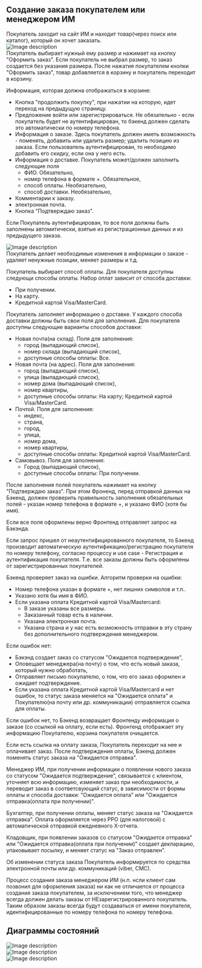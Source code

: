 ## Создание заказа покупателем или менеджером ИМ
Покупатель заходит на сайт ИМ и находит товар(через поиск или каталог), который он хочет заказать.  
![Image description](https://github.com/VadimShtukan/per.ua.ms/blob/master/documentation/img/product.jpg)   
Покупатель выбирает нужный ему размер и нажимает на кнопку "Оформить заказ". Если покупатель не выбрал размер, то заказ создается без указания размера. После нажатия покупателем кнопки "Оформить заказ", товар добавляется в корзину и покупатель переходит в корзину.  

Информация, которая должна отображаться в корзине:  
- Кнопка "продолжить покупку", при нажатии на которую, идет переход на предыдущую страницу.
- Предложение войти или зарегистрироваться. Не обязательно - если покупатель будет не аутентифицирован, то бэкенд должен сделать это автоматически по номеру телефона.
- Информация о заказе. Здесь покупатель должен иметь возможность - поменять, добавить или удалить размер; удалить позицию из заказа. Если пользователь аутентифицирован, то необходимо добавить его скидку, если она у него есть.
- Информация о доставке. Покупатель может/должен заполнить следующие поля
    - ФИО. Обязательно,
    - номер телефона в формате +. Обязательное,
    - способ оплаты. Необязательно,
    - способ доставки. Необязательно,
- Комментарии к заказу.
- электронная почта.
- Кнопка "Подтверждаю заказ".

Если Покупатель аутентифицирован, то все поля должны быть заполнены автомитически, взятые из регистрационных данных и из предыдущего заказа.  

![Image description](https://github.com/VadimShtukan/per.ua.ms/blob/master/documentation/img/cart.jpg)  
Покупатель делает необходимые изменения в информации о заказе - удаляет ненужные позиции, меняет размеры и т.д.  

Покупатель выбирает способ оплаты. Для покупателя доступны следующи способы оплаты. Набор оплат зависит от способа доставки:
- При получении.
- На карту.
- Кредитной картой Visa/MasterCard.  

Покупатель заполняет информацию о доставке. У каждого способа доставки должны быть свои поля для заполнения. Для покупателя доступны следующие варианты способов доставки:
- Новая почта(на склад). Поля для заполнения:
    - город (выпадающий список),
    - номер склада (выпадающий список),
    - доступные способы оплаты: Все.
- Новая почта (на адрес). Поля для заполнения:
    - город (выпадающий список),
    - улица (выпадающий список),
    - номер дома (выпадающий список),
    - номер квартиры,
    - доступные способы оплаты: На карту; Кредитной картой Visa/MasterCard.
- Почтой. Поля для заполнения:
    - индекс,
    - страна,
    - город,
    - улица,
    - номер дома,
    - номер квартиры,
    - доступные способы оплаты: Кредитной картой Visa/MasterCard.
- Самовывоз. Поля для заполнения:
    - Город (выпадающий список),
    - доступные способы оплаты: При получении.  

После заполнения полей покупатель нажимает на кнопку "Подтверждаю заказ". При этом Фроненд, перед отправкой данных на Бэкенд, должен проверить правильность заполнения обязательных полей - указан номер телефона в формате +, и указано ФИО (хотя бы имя).   

Если все поля оформлены верно Фронтенд отправляет запрос на Бэкэнда. 

Если запрос пришел от неаутентифицированного покупателя, то Бэкенд производит автоматическую аутентификацию/регистрацию покупателя по номеру телефону, согласно процессу и use case - Регистрация и аутентификация покупателя.  Т.е. все заказы должны быть оформлены от зарегистрированных покупателей.

Бэкенд проверяет заказ на ошибки. Алгоритм проверки на ошибки:  
- Номер телефона указан в формате +, нет лишних символов и т.п..
- Указано хотя бы имя в ФИО.
- Если указана оплата Кредитной картой Visa/Mastercard: 
    - В заказе указаны все размеры.
    - Заказанный товар есть в наличии.
    - Указана электронная почта.
    - Указана страна и у нас есть возможность отправки в эту страну без дополнительного подтверждения менеджером.  

Если ошибок нет:
- Бэкэнд создает заказ со статусом "Ожидается подтверждение", 
- Оповещает менеджера(на почту) о том, что есть новый заказа, который нужно обработать,
- Отправляет письмо покупателю, о том, что его заказ оформлен и ожидает подтверждение. 
- Если указана оплата Кредитной картой Visa/Mastercard и нет ошибок, то статус заказа меняется на "Ожидается оплата" и Покупателю(на почту или др. коммуникации) отправляется ссылка для оплаты.  

Если ошибок нет, то Бэкенд возвращает Фронтенду информация о заказе (со ссылкой на оплату, если есть). Фронтенд отображает эту информацию Покупателю, корзина покупателя очищается.  

Если есть ссылка на оплату заказа, Покупатель переходит на нее и оплачивает заказ. После подтверждения оплаты, Бэкенд должен поменять статус заказа на "Ожидается отправка".  

Менеджер ИМ, при получении информации о появлении нового заказа со статусом "Ожидается подтверждение", связывается с клиентом, уточняет всю информацию, изменяет заказ при необходимости, и переводит заказ в соответсвующий статус, в зависимости от формы оплаты и способа доставки: "Ожидается оплата" или "Ожидается отправка(оплата при получении)".  

Бухгалтер, при получении оплаты, меняет статус заказа на "Ожидается отправка". Оплата оформляется через РРО (для налоговой) с автоматической отправкой ежедневного X-отчета.  

Кладовщик, при появлении заказов со статусом "Ожидается отправка" или "Ожидается отправка(оплата при получении)" создает декларацию, упаковывает посылку, и меняет статус на "Заказ отправлен".  

Об изменении статуса заказа Покупатель информируется по средства электронной почты или др. коммуникаций (viber, СМС).  

Процесс создания заказа менеджером ИМ (н.п. нсли клиент сам позвонил для оформления заказа) ни как не отличается от процесса создания заказа покупателем, за исключением того, что менеджер всегда должен делать заказы от НЕзарегистрированного покупатель. Таким образом заказы всегда будут создаваться от имени покупателя, идентифицированные по номеру телефона по номеру телефона. 

## Диаграммы состояний
![Image description](https://github.com/VadimShtukan/per.ua.ms/blob/master/documentation/img/create_order_1.png)  
![Image description](https://github.com/VadimShtukan/per.ua.ms/blob/master/documentation/img/create_order_2.png)  
![Image description](https://github.com/VadimShtukan/per.ua.ms/blob/master/documentation/img/create_order_3.png)  